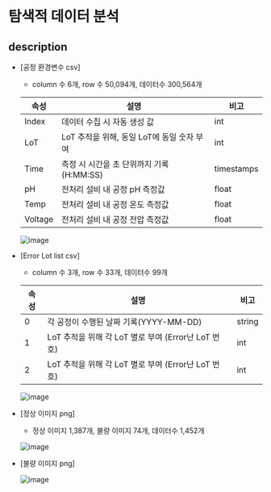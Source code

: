 # 탐색적 데이터 분석

## description

* [공정 환경변수 csv]

  * column 수 6개, row 수 50,094개, 데이터수 300,564개
  

  | 속성 | 설명 | 비고 |
  | --- | --- | --- |
  | Index |  데이터 수집 시 자동 생성 값 | int |
  | LoT | LoT 추적을 위해, 동일 LoT에 동일 숫자 부여 | int |
  | Time | 측정 시 시간을 초 단위까지 기록(H:MM:SS) | timestamps |
  | pH | 전처리 설비 내 공정 pH 측정값 | float |
  | Temp | 전처리 설비 내 공정 온도 측정값 | float |
  | Voltage | 전처리 설비 내 공정 전압 측정값 | float |

  ![image](https://user-images.githubusercontent.com/108312195/196318990-3cf33cc9-880d-4bfa-bfaa-5c4a496a3358.png)

* [Error Lot list csv]

  * column 수 3개, row 수 33개, 데이터수 99개


  | 속성 | 설명 | 비고 |
  | --- | --- | --- |
  | 0 | 각 공정이 수행된 날짜 기록(YYYY-MM-DD) | string |
  | 1 | LoT 추적을 위해 각 LoT 별로 부여 (Error난 LoT 번호) | int |
  | 2 | LoT 추적을 위해 각 LoT 별로 부여 (Error난 LoT 번호) | int |

  ![image](https://user-images.githubusercontent.com/108312195/196319063-0614a961-03d4-49b3-ac0e-1c5942c76a42.png)

* [정상 이미지 png]

  * 정상 이미지 1,387개, 불량 이미지 74개, 데이터수 1,452개

  ![image](https://user-images.githubusercontent.com/108312195/196316657-4dd201c3-9880-422c-894b-8854ba780c7c.png)

* [불량 이미지 png]

  ![image](https://user-images.githubusercontent.com/108312195/196316922-ecbf642c-ebcd-43b2-aa22-d4023b2fc385.png)
